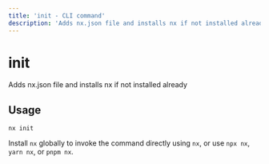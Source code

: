 ```yaml
---
title: 'init - CLI command'
description: 'Adds nx.json file and installs nx if not installed already'
---
```


# init

Adds nx.json file and installs nx if not installed already

## Usage

```shell
nx init
```

Install `nx` globally to invoke the command directly using `nx`, or use `npx nx`, `yarn nx`, or `pnpm nx`.
